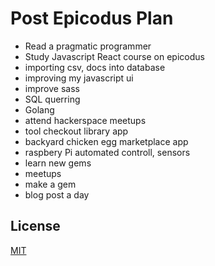 # Post Epicodus Plan

* Read a pragmatic programmer
* Study Javascript React course on epicodus
* importing csv, docs into database
* improving my javascript ui
* improve sass
* SQL querring
* Golang
* attend hackerspace meetups
* tool checkout library app
* backyard chicken egg marketplace app
* raspbery Pi automated controll, sensors
* learn new gems
* meetups
* make a gem
* blog post a day



## License

[MIT](https://opensource.org/licenses/MIT)
